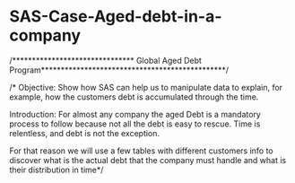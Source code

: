 # SAS-Case-Aged-debt-in-a-company

/******************************* Global Aged Debt Program***********************************************/

/* Objective: Show how SAS can help us to manipulate data to explain, for example, how the customers debt
is accumulated through the time.

Introduction: For almost any company the aged Debt is a mandatory process to follow because 
 not all the debt is easy to rescue. Time is relentless, and debt is not the exception.

For that reason we will use a few tables with different customers info to discover what is
the actual debt that the company must handle and what is their distribution in time*/
